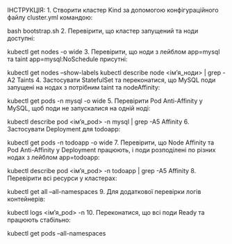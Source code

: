 ІНСТРУКЦІЯ:
	1.	Створити кластер Kind за допомогою конфігураційного файлу cluster.yml командою:

bash bootstrap.sh
	2.	Перевірити, що кластер запущений та ноди доступні:

kubectl get nodes -o wide
	3.	Перевірити, що ноди з лейблом app=mysql та taint app=mysql:NoSchedule присутні:

kubectl get nodes –show-labels
kubectl describe node <ім’я_ноди> | grep -A2 Taints
	4.	Застосувати StatefulSet та переконатися, що MySQL поди запущені на нодах з потрібним taint та nodeAffinity:

kubectl get pods -n mysql -o wide
	5.	Перевірити Pod Anti-Affinity у MySQL, щоб поди не запускалися на одній ноді:

kubectl describe pod <ім’я_pod> -n mysql | grep -A5 Affinity
	6.	Застосувати Deployment для todoapp:

kubectl get pods -n todoapp -o wide
	7.	Перевірити, що Node Affinity та Pod Anti-Affinity у Deployment працюють, і поди розподілені по різних нодах з лейблом app=todoapp:

kubectl describe pod <ім’я_pod> -n todoapp | grep -A5 Affinity
	8.	Перевірити всі ресурси у кластерах:

kubectl get all –all-namespaces
	9.	Для додаткової перевірки логів контейнерів:

kubectl logs <ім’я_pod> -n 
	10.	Переконатися, що всі поди Ready та працюють стабільно:

kubectl get pods –all-namespaces